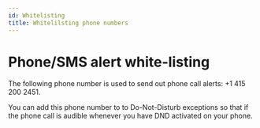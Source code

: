 ```yaml
---
id: Whitelisting
title: Whitelilsting phone numbers
---
```


# Phone/SMS alert white-listing

The following phone number is used to send out phone call alerts: +1 415 200 2451.

You can add this phone number to to Do-Not-Disturb exceptions so that if the phone call is audible whenever you have DND activated on your phone.


